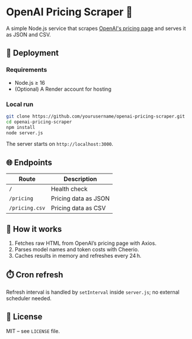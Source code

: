 # OpenAI Pricing Scraper 🧼

A simple Node.js service that scrapes [OpenAI's pricing page](https://platform.openai.com/docs/pricing) and serves it as JSON and CSV.

## 🚀 Deployment

### Requirements
* Node.js ≥ 16
* (Optional) A Render account for hosting

### Local run

```bash
git clone https://github.com/yourusername/openai-pricing-scraper.git
cd openai-pricing-scraper
npm install
node server.js
```

The server starts on `http://localhost:3000`.

## 🌐 Endpoints

| Route           | Description              |
|-----------------|--------------------------|
| `/`             | Health check             |
| `/pricing`      | Pricing data as JSON     |
| `/pricing.csv`  | Pricing data as CSV      |

## 🧠 How it works
1. Fetches raw HTML from OpenAI’s pricing page with Axios.
2. Parses model names and token costs with Cheerio.
3. Caches results in memory and refreshes every 24 h.

## ⏱️ Cron refresh
Refresh interval is handled by `setInterval` inside `server.js`; no external scheduler needed.

## 📄 License
MIT – see `LICENSE` file.
